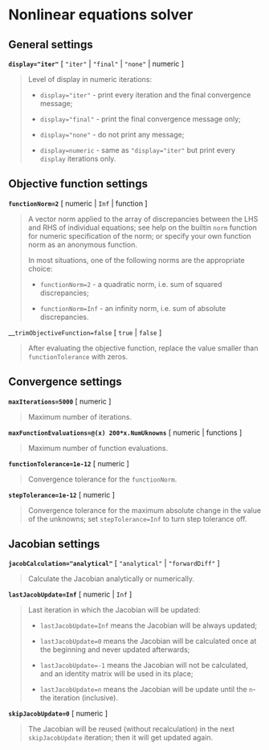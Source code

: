 
# Nonlinear equations solver

## General settings

__`display="iter"`__ [ `"iter"` | `"final"` | `"none"` | numeric ]
> 
> Level of display in numeric iterations:
> 
> * `display="iter"` - print every iteration and the final convergence
>   message;
> 
> * `display="final"` - print the final convergence message only;
> 
> * `display="none"` - do not print any message;
> 
> * `display=numeric` - same as `"display="iter"` but print every `display`
>   iterations only.
> 

## Objective function settings

__`functionNorm=2`__ [ numeric | `Inf` | function ]
> 
> A vector norm applied to the array of discrepancies between the LHS and
> RHS of individual equations; see help on the builtin `norm` function for
> numeric specification of the norm; or specify your own function norm as
> an anonymous function. 
> 
> In most situations, one of the following norms are the appropriate
> choice:
> 
> * `functionNorm=2` - a quadratic norm, i.e. sum of squared discrepancies;
> 
> * `functionNorm=Inf` - an infinity norm, i.e. sum of absolute discrepancies.
> 

__`trimObjectiveFunction=false` [ `true` | `false` ]
> 
> After evaluating the objective function, replace the value smaller than
> `functionTolerance` with zeros.
> 

## Convergence settings

__`maxIterations=5000`__ [ numeric ]
> 
> Maximum number of iterations.
> 

__`maxFunctionEvaluations=@(x) 200*x.NumUknowns`__ [ numeric | functions ]  
> 
> Maximum number of function evaluations.
> 

__`functionTolerance=1e-12`__ [ numeric ]
> 
> Convergence tolerance for the `functionNorm`.
> 

__`stepTolerance=1e-12`__ [ numeric ]
> 
> Convergence tolerance for the maximum absolute change in the value of the
> unknowns; set `stepTolerance=Inf` to turn step tolerance off.
> 

## Jacobian settings

__`jacobCalculation="analytical"`__ [ `"analytical"` | `"forwardDiff"` ]
> 
> Calculate the Jacobian analytically or numerically.
> 

__`lastJacobUpdate=Inf`__ [ numeric | `Inf` ]
> 
> Last iteration in which the Jacobian will be updated:
> 
> * `lastJacobUpdate=Inf` means the Jacobian will be always updated;
> 
> * `lastJacobUpdate=0` means the Jacobian will be calculated once at the
>   beginning and never updated afterwards;
> 
> * `lastJacobUpdate=-1` means the Jacobian will not be calculated, and an
>   identity matrix will be used in its place;
> 
> * `lastJacobUpdate=n` means the Jacobian will be update until the `n`-the
>   iteration (inclusive).
> 


__`skipJacobUpdate=0`__ [ numeric ]
> 
> The Jacobian will be reused (without recalculation) in the next
> `skipJacobUpdate` iteration; then it will get updated again.
> 

